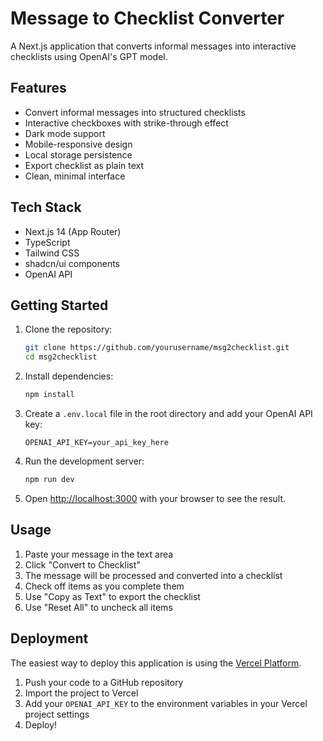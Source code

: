 # Message to Checklist Converter

A Next.js application that converts informal messages into interactive checklists using OpenAI's GPT model.

## Features

- Convert informal messages into structured checklists
- Interactive checkboxes with strike-through effect
- Dark mode support
- Mobile-responsive design
- Local storage persistence
- Export checklist as plain text
- Clean, minimal interface

## Tech Stack

- Next.js 14 (App Router)
- TypeScript
- Tailwind CSS
- shadcn/ui components
- OpenAI API

## Getting Started

1. Clone the repository:
   ```bash
   git clone https://github.com/yourusername/msg2checklist.git
   cd msg2checklist
   ```

2. Install dependencies:
   ```bash
   npm install
   ```

3. Create a `.env.local` file in the root directory and add your OpenAI API key:
   ```
   OPENAI_API_KEY=your_api_key_here
   ```

4. Run the development server:
   ```bash
   npm run dev
   ```

5. Open [http://localhost:3000](http://localhost:3000) with your browser to see the result.

## Usage

1. Paste your message in the text area
2. Click "Convert to Checklist"
3. The message will be processed and converted into a checklist
4. Check off items as you complete them
5. Use "Copy as Text" to export the checklist
6. Use "Reset All" to uncheck all items

## Deployment

The easiest way to deploy this application is using the [Vercel Platform](https://vercel.com/new).

1. Push your code to a GitHub repository
2. Import the project to Vercel
3. Add your `OPENAI_API_KEY` to the environment variables in your Vercel project settings
4. Deploy!
